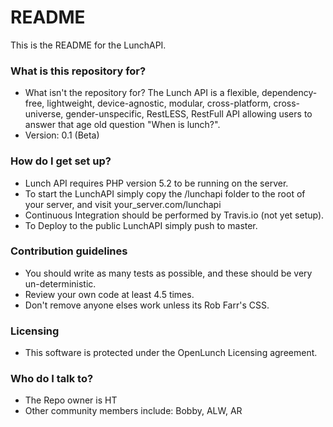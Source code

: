 # README #

This is the README for the LunchAPI.

### What is this repository for? ###

* What isn't the repository for? The Lunch API is a flexible, dependency-free, lightweight, device-agnostic, modular, cross-platform, cross-universe, gender-unspecific, RestLESS, RestFull API allowing users to answer that age old question "When is lunch?".
* Version: 0.1 (Beta)

### How do I get set up? ###

* Lunch API requires PHP version 5.2 to be running on the server.
* To start the LunchAPI simply copy the /lunchapi folder to the root of your server, and visit your_server.com/lunchapi
* Continuous Integration should be performed by Travis.io (not yet setup).
* To Deploy to the public LunchAPI simply push to master.

### Contribution guidelines ###

* You should write as many tests as possible, and these should be very un-deterministic.
* Review your own code at least 4.5 times.
* Don't remove anyone elses work unless its Rob Farr's CSS.

### Licensing ###

* This software is protected under the OpenLunch Licensing agreement.

### Who do I talk to? ###

* The Repo owner is HT
* Other community members include: Bobby, ALW, AR
